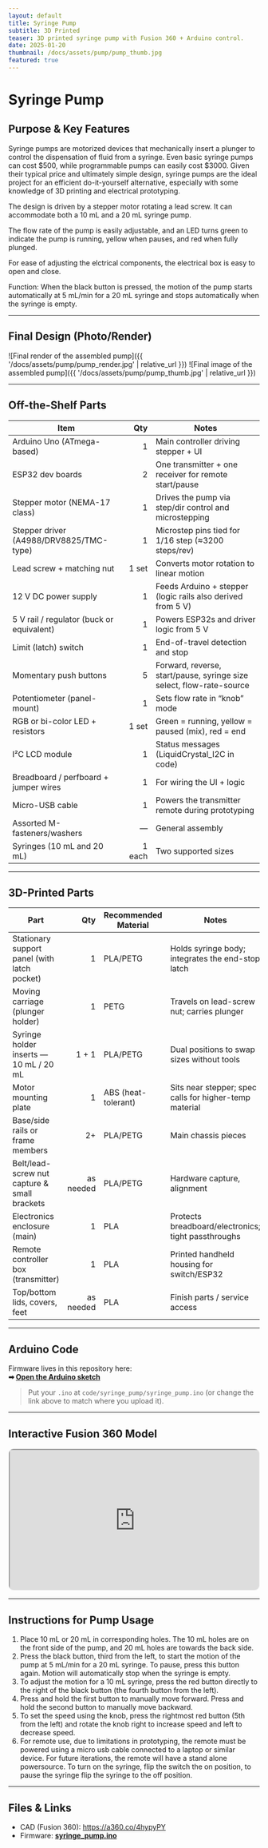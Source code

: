 ```yaml
---
layout: default
title: Syringe Pump
subtitle: 3D Printed
teaser: 3D printed syringe pump with Fusion 360 + Arduino control.
date: 2025-01-20
thumbnail: /docs/assets/pump/pump_thumb.jpg
featured: true
---
```


# Syringe Pump

## Purpose & Key Features
Syringe pumps are motorized devices that mechanically insert a plunger to control the dispensation of fluid from a syringe. Even basic syringe pumps can cost $500, while programmable pumps can easily cost $3000. Given their typical price and ultimately simple design, syringe pumps are the ideal project for an efficient do-it-yourself alternative, especially with some knowledge of 3D printing and electrical prototyping. 

The design is driven by a stepper motor rotating a lead screw. It can accommodate both a 10 mL and a 20 mL syringe pump.  

The flow rate of the pump is easily adjustable, and an LED turns green to indicate the pump is running, yellow when pauses, and red when fully plunged.   

For ease of adjusting the elctrical components, the electrical box is easy to open and close.  

Function: When the black button is pressed, the motion of the pump starts automatically at 5 mL/min for a 20 mL syringe and stops automatically when the syringe is empty.    

---

## Final Design (Photo/Render)

![Final render of the assembled pump]({{ '/docs/assets/pump/pump_render.jpg' | relative_url }})
![Final image of the assembled pump]({{ '/docs/assets/pump/pump_thumb.jpg' | relative_url }})

---

## Off-the-Shelf Parts

| Item | Qty | Notes |
|---|---:|---|
| Arduino Uno (ATmega-based) | 1 | Main controller driving stepper + UI |
| ESP32 dev boards | 2 | One transmitter + one receiver for remote start/pause |
| Stepper motor (NEMA-17 class) | 1 | Drives the pump via step/dir control and microstepping |
| Stepper driver (A4988/DRV8825/TMC-type) | 1 | Microstep pins tied for 1/16 step (≈3200 steps/rev) |
| Lead screw + matching nut | 1 set | Converts motor rotation to linear motion |
| 12 V DC power supply | 1 | Feeds Arduino + stepper (logic rails also derived from 5 V) |
| 5 V rail / regulator (buck or equivalent) | 1 | Powers ESP32s and driver logic from 5 V |
| Limit (latch) switch | 1 | End-of-travel detection and stop |
| Momentary push buttons | 5 | Forward, reverse, start/pause, syringe size select, flow-rate-source |
| Potentiometer (panel-mount) | 1 | Sets flow rate in “knob” mode |
| RGB or bi-color LED + resistors | 1 set | Green = running, yellow = paused (mix), red = end |
| I²C LCD module | 1 | Status messages (LiquidCrystal_I2C in code) |
| Breadboard / perfboard + jumper wires | 1 | For wiring the UI + logic |
| Micro-USB cable | 1 | Powers the transmitter remote during prototyping |
| Assorted M-fasteners/washers | — | General assembly |
| Syringes (10 mL and 20 mL) | 1 each | Two supported sizes |


---

## 3D-Printed Parts

| Part | Qty | Recommended Material | Notes |
|---|---:|---|---|
| Stationary support panel (with latch pocket) | 1 | PLA/PETG | Holds syringe body; integrates the end-stop latch |
| Moving carriage (plunger holder) | 1 | PETG | Travels on lead-screw nut; carries plunger |
| Syringe holder inserts — 10 mL / 20 mL | 1 + 1 | PLA/PETG | Dual positions to swap sizes without tools |
| Motor mounting plate | 1 | ABS (heat-tolerant) | Sits near stepper; spec calls for higher-temp material |
| Base/side rails or frame members | 2+ | PLA/PETG | Main chassis pieces |
| Belt/lead-screw nut capture & small brackets | as needed | PLA/PETG | Hardware capture, alignment |
| Electronics enclosure (main) | 1 | PLA | Protects breadboard/electronics; tight passthroughs |
| Remote controller box (transmitter) | 1 | PLA | Printed handheld housing for switch/ESP32 |
| Top/bottom lids, covers, feet | as needed | PLA | Finish parts / service access |

---

## Arduino Code
Firmware lives in this repository here:  
**➡ [Open the Arduino sketch](/code/syringe_pump/syringe_pump.ino)**

> Put your `.ino` at `code/syringe_pump/syringe_pump.ino` (or change the link above to match where you upload it).

---

## Interactive Fusion 360 Model

<div style="aspect-ratio:16/9; border:1px solid #eee; border-radius:10px; overflow:hidden; margin: 8px 0 16px;">
  <iframe 
    src="https://a360.co/4hypyPY"
    width="100%" height="100%" allowfullscreen loading="lazy">
  </iframe>
</div>

---

## Instructions for Pump Usage
1. Place 10 mL or 20 mL in corresponding holes. The 10 mL holes are on the front side of
the pump, and 20 mL holes are towards the back side.
2. Press the black button, third from the left, to start the motion of the pump at 5 mL/min for
a 20 mL syringe. To pause, press this button again. Motion will automatically stop when
the syringe is empty.
3. To adjust the motion for a 10 mL syringe, press the red button directly to the right of the
black button (the fourth button from the left).
4. Press and hold the first button to manually move forward. Press and hold the second
button to manually move backward.
5. To set the speed using the knob, press the rightmost red button (5th from the left) and
rotate the knob right to increase speed and left to decrease speed.
6. For remote use, due to limitations in prototyping, the remote must be powered using a
micro usb cable connected to a laptop or similar device. For future iterations, the remote
will have a stand alone powersource. To turn on the syringe, flip the switch the on
position, to pause the syringe flip the syringe to the off position.

---

## Files & Links
- CAD (Fusion 360): https://a360.co/4hypyPY   
- Firmware: **[syringe_pump.ino](/code/syringe_pump/syringe_pump.ino)**  
